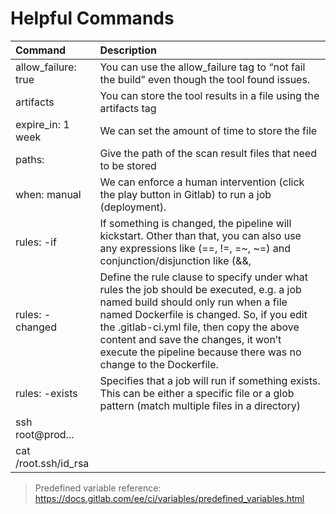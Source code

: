 # Helpful Commands
|Command|Description|
|:---|:-----|
|allow_failure: true|You can use the allow_failure tag to “not fail the build” even though the tool found issues.|
|artifacts|You can store the tool results in a file using the artifacts tag|
|expire_in: 1 week|We can set the amount of time to store the file|
|paths:|Give the path of the scan result files that need to be stored|
|when: manual|We can enforce a human intervention (click the play button in Gitlab) to run a job (deployment).|
|rules: -if|If something is changed, the pipeline will kickstart. Other than that, you can also use any expressions like (==, !=, =~, ~=) and conjunction/disjunction like (&&, ||) then combine them with the help of predefined variables from GitLab to make your CI/CD workflow.|
|rules: -changed|Define the rule clause to specify under what rules the job should be executed, e.g. a job named build should only run when a file named Dockerfile is changed. So, if you edit the .gitlab-ci.yml file, then copy the above content and save the changes, it won’t execute the pipeline because there was no change to the Dockerfile.|
|rules: -exists|Specifies that a job will run if something exists. This can be either a specific file or a glob pattern (match multiple files in a directory)|
|ssh root@prod...||Logging into product machine using ssh in terminal|
|cat /root.ssh/id_rsa||Command to produce the private key|

> Predefined variable reference: https://docs.gitlab.com/ee/ci/variables/predefined_variables.html
